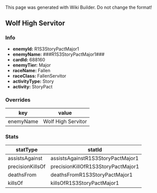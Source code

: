 <span class="wiki-builder">This page was generated with Wiki Builder. Do not change the format!</span>

## Wolf High Servitor
### Info
* **enemyId:** R1S3StoryPactMajor1
* **enemyName:** ###R1S3StoryPactMajor1###
* **cardId:** 688160
* **enemyTier:** Major
* **raceName:** Fallen
* **raceClass:** FallenServitor
* **activityType:** Story
* **activity:** StoryPact

### Overrides
key | value
--- | -----
enemyName | Wolf High Servitor

### Stats
statType | statId
-------- | ------
assistsAgainst | assistsAgainstR1S3StoryPactMajor1
precisionKillsOf | precisionKillOfR1S3StoryPactMajor1
deathsFrom | deathsFromR1S3StoryPactMajor1
killsOf | killsOfR1S3StoryPactMajor1

